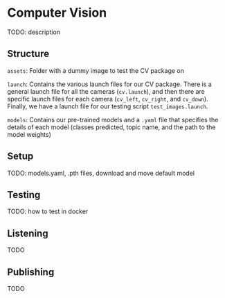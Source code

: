 # Computer Vision

TODO: description

## Structure

`assets`: Folder with a dummy image to test the CV package on

`launch`: Contains the various launch files for our CV package. There is a general launch file for all the cameras (`cv.launch`), and then there are specific launch files for each camera (`cv_left`, `cv_right`, and `cv_down`). Finally, we have a launch file for our testing script `test_images.launch`.

`models`: Contains our pre-trained models and a `.yaml` file that specifies the details of each model (classes predicted, topic name, and the path to the model weights)


## Setup

TODO: models.yaml, .pth files, download and move default model

## Testing

TODO: how to test in docker

## Listening

TODO

## Publishing

TODO


